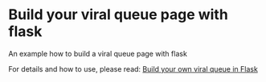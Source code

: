 # Build your viral queue page with flask
An example how to build a viral queue page with flask

For details and how to use, please read: [Build your own viral queue in Flask](https://medium.com/@olegkomarov_77860/build-your-own-viral-queue-in-flask-e64e90bbf3ca)
